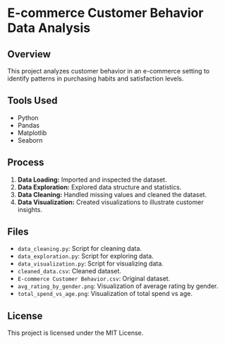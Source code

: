 # E-commerce Customer Behavior Data Analysis

## Overview
This project analyzes customer behavior in an e-commerce setting to identify patterns in purchasing habits and satisfaction levels.

## Tools Used
- Python
- Pandas
- Matplotlib
- Seaborn

## Process
1. **Data Loading:** Imported and inspected the dataset.
2. **Data Exploration:** Explored data structure and statistics.
3. **Data Cleaning:** Handled missing values and cleaned the dataset.
4. **Data Visualization:** Created visualizations to illustrate customer insights.

## Files
- `data_cleaning.py`: Script for cleaning data.
- `data_exploration.py`: Script for exploring data.
- `data_visualization.py`: Script for visualizing data.
- `cleaned_data.csv`: Cleaned dataset.
- `E-commerce Customer Behavior.csv`: Original dataset.
- `avg_rating_by_gender.png`: Visualization of average rating by gender.
- `total_spend_vs_age.png`: Visualization of total spend vs age.

## License
This project is licensed under the MIT License.
